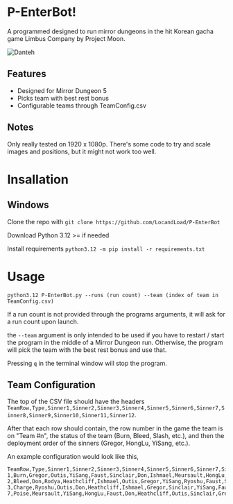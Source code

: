﻿# P-EnterBot!

A programmed designed to run mirror dungeons in the hit Korean gacha game Limbus Company by Project Moon.

![Danteh](https://github.com/user-attachments/assets/44e90f4a-7d69-4dea-973a-22a62fd7e507)

## Features

 - Designed for Mirror Dungeon 5
 - Picks team with best rest bonus
 - Configurable teams through TeamConfig.csv

## Notes

Only really tested on 1920 x 1080p. There's some code to try and scale images and positions, but it might not work too well.

# Insallation

## Windows

Clone the repo with `git clone https://github.com/LocandLoad/P-EnterBot`

Download Python 3.12 >= if needed

Install requirements `python3.12 -m pip install -r requirements.txt`

# Usage

`python3.12 P-EnterBot.py --runs (run count) --team (index of team in TeamConfig.csv)`

If a run count is not provided through the programs arguments, it will ask for a run count upon launch.

the `--team` argument is only intended to be used if you have to restart / start the program in the middle of a Mirror Dungeon run. Otherwise, the program will pick the team with the best rest bonus and use that.

Pressing `q` in the terminal window will stop the program.

## Team Configuration

The top of the CSV file should have the headers `TeamRow,Type,Sinner1,Sinner2,Sinner3,Sinner4,Sinner5,Sinner6,Sinner7,Sinner8,Sinner9,Sinner10,Sinner11,Sinner12`.

After that each row should contain, the row number in the game the team is on "Team #n", the status of the team (Burn, Bleed, Slash, etc.), and then the deployment order of the sinners (Gregor, HongLu, YiSang, etc.).

An example configuration would look like this,

```csv
TeamRow,Type,Sinner1,Sinner2,Sinner3,Sinner4,Sinner5,Sinner6,Sinner7,Sinner8,Sinner9,Sinner10,Sinner11,Sinner12
1,Burn,Gregor,Outis,YiSang,Faust,Sinclair,Don,Ishmael,Meursault,HongLu,Ryoshu,Rodya,Heathcliff
2,Bleed,Don,Rodya,Heathcliff,Ishmael,Outis,Gregor,YiSang,Ryoshu,Faust,Sinclair,Meursault,HongLu
3,Charge,Ryoshu,Outis,Don,Heathcliff,Ishmael,Gregor,Sinclair,YiSang,Faust,Meursault,HongLu,Rodya
7,Poise,Meursault,YiSang,HongLu,Faust,Don,Heathcliff,Outis,Sinclair,Gregor,Rodya,Ishmael,Ryoshu
```
